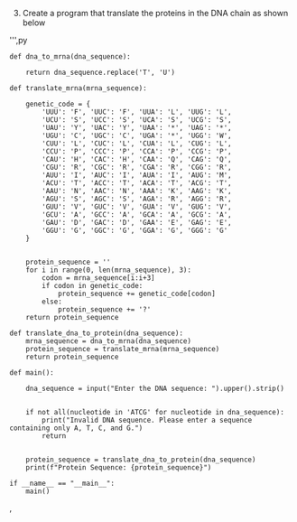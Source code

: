 3. Create a program that translate the proteins in the DNA chain as shown below

''',py 

    def dna_to_mrna(dna_sequence):
    
        return dna_sequence.replace('T', 'U')

    def translate_mrna(mrna_sequence):
   
        genetic_code = {
            'UUU': 'F', 'UUC': 'F', 'UUA': 'L', 'UUG': 'L',
            'UCU': 'S', 'UCC': 'S', 'UCA': 'S', 'UCG': 'S',
            'UAU': 'Y', 'UAC': 'Y', 'UAA': '*', 'UAG': '*',
            'UGU': 'C', 'UGC': 'C', 'UGA': '*', 'UGG': 'W',
            'CUU': 'L', 'CUC': 'L', 'CUA': 'L', 'CUG': 'L',
            'CCU': 'P', 'CCC': 'P', 'CCA': 'P', 'CCG': 'P',
            'CAU': 'H', 'CAC': 'H', 'CAA': 'Q', 'CAG': 'Q',
            'CGU': 'R', 'CGC': 'R', 'CGA': 'R', 'CGG': 'R',
            'AUU': 'I', 'AUC': 'I', 'AUA': 'I', 'AUG': 'M',
            'ACU': 'T', 'ACC': 'T', 'ACA': 'T', 'ACG': 'T',
            'AAU': 'N', 'AAC': 'N', 'AAA': 'K', 'AAG': 'K',
            'AGU': 'S', 'AGC': 'S', 'AGA': 'R', 'AGG': 'R',
            'GUU': 'V', 'GUC': 'V', 'GUA': 'V', 'GUG': 'V',
            'GCU': 'A', 'GCC': 'A', 'GCA': 'A', 'GCG': 'A',
            'GAU': 'D', 'GAC': 'D', 'GAA': 'E', 'GAG': 'E',
            'GGU': 'G', 'GGC': 'G', 'GGA': 'G', 'GGG': 'G'
        }
    
   
        protein_sequence = ''
        for i in range(0, len(mrna_sequence), 3):
            codon = mrna_sequence[i:i+3]
            if codon in genetic_code:
                protein_sequence += genetic_code[codon]
            else:
                protein_sequence += '?'
        return protein_sequence

    def translate_dna_to_protein(dna_sequence):
        mrna_sequence = dna_to_mrna(dna_sequence)
        protein_sequence = translate_mrna(mrna_sequence)
        return protein_sequence

    def main():
    
        dna_sequence = input("Enter the DNA sequence: ").upper().strip()
    
   
        if not all(nucleotide in 'ATCG' for nucleotide in dna_sequence):
            print("Invalid DNA sequence. Please enter a sequence containing only A, T, C, and G.")
            return
    

        protein_sequence = translate_dna_to_protein(dna_sequence)
        print(f"Protein Sequence: {protein_sequence}")

    if __name__ == "__main__":
        main()
,
